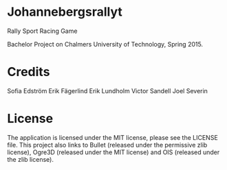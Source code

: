 # Johannebergsrallyt
Rally Sport Racing Game

Bachelor Project on Chalmers University of Technology, Spring 2015.

# Credits
Sofia Edström
Erik Fägerlind
Erik Lundholm
Victor Sandell
Joel Severin

# License
The application is licensed under the MIT license, please see the LICENSE file.
This project also links to Bullet (released under the permissive zlib license), Ogre3D (released under the MIT license) and OIS (released under the zlib license).
